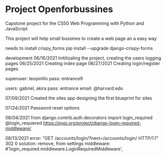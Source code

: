 # Project Openforbussines
Capstone project for the CS50 Web Programming with Python and JavaScript

This project will help small bussines to create a web page an a easy way

needs to install crispy_forms
pip install --upgrade django-crispy-forms


development
06/16/2021 Initilizaling the project, creating the users logging pages
06/25/2021 Creating index page
06/27/2021 Creating login/register pages

superuser: teopinillo
pass: entrance9

users: gabriel, akira
pass: entrance
email: @harvard.edu


07/09/2021
 Created the sites app
 designing the first blueprint for sites

 07/24/2021
  Password reset options

08/04/2021
  from django.contrib.auth.decorators import login_required
  @login_requiered
  https://pypi.org/project/django-login-required-middleware/

08/13/2021
error: "GET /accounts/login/?next=/accounts/login/ HTTP/1.1" 302 0
solution: remove, from settings middleware:  
#'login_required.middleware.LoginRequiredMiddleware',


